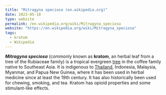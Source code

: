 ```yaml
---
title: "Mitragyna speciosa (en.wikipedia.org)"
date: 2023-05-18
type: website
permalink: /en.wikipedia.org/wiki/Mitragyna_speciosa
website: "https://en.wikipedia.org/wiki/Mitragyna_speciosa"
tags:
  - kratom
  - Wikipedia
---
```

***Mitragyna speciosa*** (commonly known as **kratom**, an herbal leaf from a tree of the Rubiaceae family) is a tropical evergreen [tree](/en.wikipedia.org/wiki/Tree) in the coffee family native to Southeast Asia. It is indigenous to [Thailand](/en.wikipedia.org/wiki/Thailand), Indonesia, Malaysia, Myanmar, and Papua New Guinea, where it has been used in herbal medicine since at least the 19th century. It has also historically been used for chewing, smoking, and tea. Kratom has opioid properties and some stimulant-like effects.